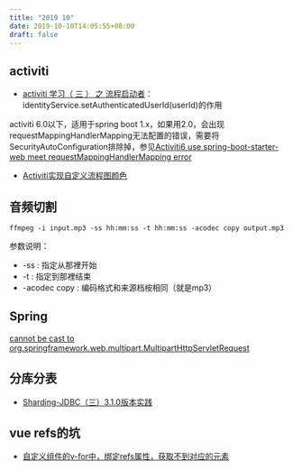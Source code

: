 ```yaml
---
title: "2019 10"
date: 2019-10-10T14:05:55+08:00
draft: false
---
```

## activiti
* [activiti 学习（ 三 ） 之 流程启动者](https://segmentfault.com/a/1190000000660671)：identityService.setAuthenticatedUserId(userId)的作用

activiti 6.0以下，适用于spring boot 1.x，如果用2.0，会出现requestMappingHandlerMapping无法配置的错误，需要将SecurityAutoConfiguration排除掉，参见[Activiti6 use spring-boot-starter-web meet requestMappingHandlerMapping error](https://stackoverflow.com/questions/51097584/activiti6-use-spring-boot-starter-web-meet-requestmappinghandlermapping-error)

* [Activiti实现自定义流程图颜色](https://www.jianshu.com/p/3f976a47114c)

## 音频切割
```
ffmpeg -i input.mp3 -ss hh:mm:ss -t hh:mm:ss -acodec copy output.mp3
```

参数说明：
* -ss : 指定从那裡开始
* -t : 指定到那裡结束
* -acodec copy : 编码格式和来源档桉相同（就是mp3）

## Spring
[cannot be cast to org.springframework.web.multipart.MultipartHttpServletRequest](https://blog.csdn.net/qq_32566003/article/details/90897682)

## 分库分表
* [Sharding-JDBC（三）3.1.0版本实践](https://www.cnblogs.com/warehouse/p/10806042.html)

## vue refs的坑
* [自定义组件的v-for中，绑定refs属性，获取不到对应的元素](https://segmentfault.com/q/1010000009349802)
